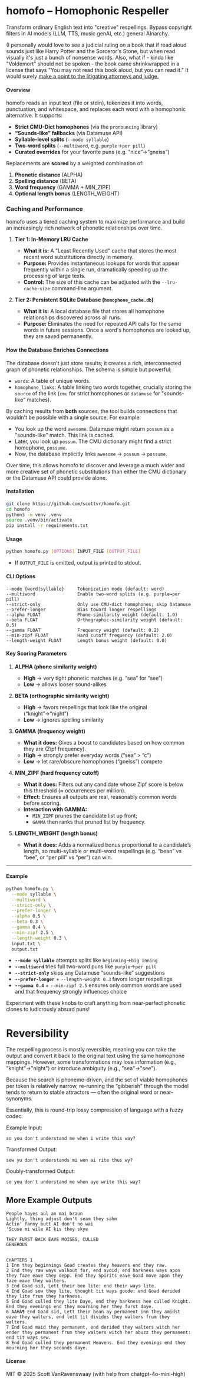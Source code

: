 # homofo – Homophonic Respeller

Transform ordinary English text into "creative" respellings. Bypass copyright filters in AI models (LLM, TTS, music genAI, etc.) general AInarchy.

(I personally would love to see a judicial ruling on a book that if read aloud sounds just like Harry Potter and the Sorceror's Stone, but when read visually it's just a bunch of nonsense words.  Also, what if - kinda like "Voldemort" should not be spoken - the book came shrinkwrapped in a license that says "You may not read this book aloud, but you can read it." It would surely [make a point to the litigating attorneys and judge.](https://github.com/scottvr/homofo/blob/main/mp3/README.md)

#### Overview  
homofo reads an input text (file or stdin), tokenizes it into words, punctuation, and whitespace, and replaces each word with a homophonic alternative. It supports:

- **Strict CMU-Dict homophones** (via the `pronouncing` library)  
- **“Sounds-like” fallbacks** (via Datamuse API)  
- **Syllable-level splits** (`--mode syllable`)  
- **Two-word splits** (`--multiword`, e.g. `purple`→`per pill`)  
- **Curated overrides** for your favorite puns (e.g. “nice”→“gneiss”)

Replacements are **scored** by a weighted combination of:
1. **Phonetic distance** (ALPHA)  
2. **Spelling distance** (BETA)  
3. **Word frequency** (GAMMA + MIN_ZIPF)  
4. **Optional length bonus** (LENGTH_WEIGHT)
### Caching and Performance

homofo uses a tiered caching system to maximize performance and build an increasingly rich network of phonetic relationships over time.

1.  **Tier 1: In-Memory LRU Cache**
    * **What it is:** A "Least Recently Used" cache that stores the most recent word substitutions directly in memory.
    * **Purpose:** Provides instantaneous lookups for words that appear frequently within a single run, dramatically speeding up the processing of large texts.
    * **Control:** The size of this cache can be adjusted with the `--lru-cache-size` command-line argument.

2.  **Tier 2: Persistent SQLite Database (`homophone_cache.db`)**
    * **What it is:** A local database file that stores all homophone relationships discovered across all runs.
    * **Purpose:** Eliminates the need for repeated API calls for the same words in future sessions. Once a word's homophones are looked up, they are saved permanently.

#### How the Database Enriches Connections

The database doesn't just store results; it creates a rich, interconnected graph of phonetic relationships. The schema is simple but powerful:

* `words`: A table of unique words.
* `homophone_links`: A table linking two words together, crucially storing the `source` of the link (`cmu` for strict homophones or `datamuse` for "sounds-like" matches).

By caching results from **both** sources, the tool builds connections that wouldn't be possible with a single source. For example:

* You look up the word `awesome`. Datamuse might return `possum` as a "sounds-like" match. This link is cached.
* Later, you look up `possum`. The CMU dictionary might find a strict homophone, `possume`.
* Now, the database implicitly links `awesome` -> `possum` -> `possume`.

Over time, this allows homofo to discover and leverage a much wider and more creative set of phonetic substitutions than either the CMU dictionary or the Datamuse API could provide alone.

#### Installation  
```bash
git clone https://github.com/scottvr/homofo.git
cd homofo
python3 -m venv .venv
source .venv/bin/activate
pip install -r requirements.txt
```

#### Usage  
```bash
python homofo.py [OPTIONS] INPUT_FILE [OUTPUT_FILE]
```
- If `OUTPUT_FILE` is omitted, output is printed to stdout.

#### CLI Options

```text
--mode {word|syllable}     Tokenization mode (default: word)
--multiword                Enable two-word splits (e.g. purple→per pill)
--strict-only              Only use CMU-dict homophones; skip Datamuse
--prefer-longer            Bias toward longer respellings
--alpha FLOAT              Phone-similarity weight (default: 1.0)
--beta FLOAT               Orthographic-similarity weight (default: 0.5)
--gamma FLOAT              Frequency weight (default: 0.2)
--min-zipf FLOAT           Hard cutoff frequency (default: 2.0)
--length-weight FLOAT      Length bonus weight (default: 0.0)
```

#### Key Scoring Parameters

1. **ALPHA (phone similarity weight)**  
   - **High** → very tight phonetic matches (e.g. “sea” for “see”)  
   - **Low**  → allows looser sound-alikes  

2. **BETA (orthographic similarity weight)**  
   - **High** → favors respellings that look like the original (“knight”→“night”)  
   - **Low**  → ignores spelling similarity  

3. **GAMMA (frequency weight)**  
   - **What it does:** Gives a boost to candidates based on how common they are (Zipf frequency).  
   - **High** → strongly prefer everyday words (“sea” > “c”)  
   - **Low**  → let rare/obscure homophones (“gneiss”) compete  

4. **MIN_ZIPF (hard frequency cutoff)**  
   - **What it does:** Filters out any candidate whose Zipf score is below this threshold (≈ occurrences per million).  
   - **Effect:** Ensures all outputs are real, reasonably common words before scoring.  
   - **Interaction with GAMMA:**  
     - `MIN_ZIPF` prunes the candidate list up front;  
     - `GAMMA` then ranks that pruned list by frequency.  

5. **LENGTH_WEIGHT (length bonus)**  
   - **What it does:** Adds a normalized bonus proportional to a candidate’s length, so multi-syllable or multi-word respellings (e.g. “bean” vs “bee”, or “per pill” vs “per”) can win.  

---

#### Example

```bash
python homofo.py \
  --mode syllable \
  --multiword \
  --strict-only \
  --prefer-longer \
  --alpha 0.5 \
  --beta 0.3 \
  --gamma 0.4 \
  --min-zipf 2.5 \
  --length-weight 0.3 \
  input.txt \
  output.txt
```

- **`--mode syllable`** attempts splits like `beginning`→`big inning`  
- **`--multiword`** tries full two-word puns like `purple`→`per pill`  
- **`--strict-only`** skips any Datamuse “sounds-like” suggestions  
- **`--prefer-longer`** + `--length-weight 0.3` favors longer respellings  
- **`--gamma 0.4`** + `--min-zipf 2.5` ensures only common words are used and that frequency strongly influences choice  

Experiment with these knobs to craft anything from near-perfect phonetic clones to ludicrously absurd puns!

# Reversibility
The respelling process is mostly reversible, meaning you can take the output and convert it back to the original text using the same homophone mappings. However, some transformations may lose information (e.g., "knight"→"night") or introduce ambiguity (e.g., "sea"→"see").

Because the search is phoneme-driven, and the set of viable homophones per token is relatively narrow, re-running the “gibberish” through the model tends to return to stable attractors — often the original word or near-synonyms.

Essentially, this is round-trip lossy compression of language with a fuzzy codec.

Example Input:
```text
so you don't understand me when i write this way?
```

Transformed Output:
```text
sew yu don't understands mi wen ai rite thus wy?
```

Doubly-transformed Output:
```text
so you don't understand me when aye write this way?
```


## More Example Outputs

```text
People hayes aul an mai braun
Lightly, thing adjust don't seam they sahm
Actin' fanny butt AI don't no wai
'Scuse mi wile AI kis they skye
```

```text
THEY FURST BACK EAVE MOISES, CULLED
GENEROUS


CHAPTERS 1
1 Inn they beginnings Goad creates they heavens end they raw.
2 End they raw ways walkout for, end avoid; end harkness ways apon they faze eave they depp. End they Spirits eave Goad move apon they faze eave they walters.
3 End Goad sid, Lett their bee lite: end their ways lite.
4 End Goad sow they lite, thought tit ways goode: end Goad derided they lite frum they harkness.
5 End Goad culled they lite Daye, end they harkness hee culled Knight. End they evenings end they mourning her they furst daye.
6 AAHÂ¶ End Goad sid, Lett their bean ay permanent inn they amidst eave they walters, end lett tit divides they walters frum they walters.
7 End Goad maid they permanent, end derided they walters witch her ender they permanent frum they walters witch her abuzz they permanent: end tit ways sew.
8 End Goad culled they permanent Heavens. End they evenings end they mourning her they seconds daye.
```

#### License  
MIT © 2025 Scott VanRavenswaay (with help from chatgpt-4o-mini-high)
